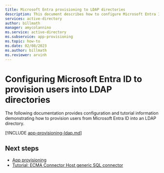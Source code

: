 ```yaml
---
title: Microsoft Entra provisioning to LDAP directories
description: This document describes how to configure Microsoft Entra ID to provision users into an LDAP directory.
services: active-directory
author: billmath
manager: amycolannino
ms.service: active-directory
ms.subservice: app-provisioning
ms.topic: how-to
ms.date: 02/08/2023
ms.author: billmath
ms.reviewer: arvinh
---
```


# Configuring Microsoft Entra ID to provision users into LDAP directories
The following documentation provides configuration and tutorial information demonstrating how to provision users from Microsoft Entra ID into an LDAP directory.  


[!INCLUDE [app-provisioning-ldap.md](~/includes/app-provisioning-ldap.md)]

## Next steps

- [App provisioning](user-provisioning.md)
- [Tutorial: ECMA Connector Host generic SQL connector](tutorial-ecma-sql-connector.md)
